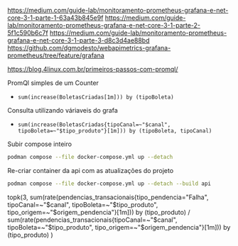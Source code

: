 https://medium.com/guide-lab/monitoramento-prometheus-grafana-e-net-core-3-1-parte-1-63a43b845e9f
https://medium.com/guide-lab/monitoramento-prometheus-grafana-e-net-core-3-1-parte-2-5f1c590b6c7f
https://medium.com/guide-lab/monitoramento-prometheus-grafana-e-net-core-3-1-parte-3-d8c3d4ae88bd
https://github.com/dgmodesto/webapimetrics-grafana-prometheus/tree/feature/grafana

https://blog.4linux.com.br/primeiros-passos-com-promql/


PromQl simples de um Counter
- `sum(increase(BoletasCriadas[1m])) by (tipoBoleta)`

Consulta utilizando váriaveis do grafa
- `sum(increase(BoletasCriadas{tipoCanal=~"$canal", tipoBoleta=~"$tipo_produto"}[1m])) by (tipoBoleta, tipoCanal)`

Subir compose inteiro
```bash
podman compose --file docker-compose.yml up --detach
```

Re-criar container da api com as atualizações do projeto
```bash
podman compose --file docker-compose.yml up --detach --build api
```

topk(3,
  sum(rate(pendencias_transacionais{tipo_pendencia="Falha", tipoCanal=~"$canal", tipoBoleta=~"$tipo_produto", tipo_origem=~"$origem_pendencia"}[1m])) by (tipo_produto)
  /
  sum(rate(pendencias_transacionais{tipoCanal=~"$canal", tipoBoleta=~"$tipo_produto", tipo_origem=~"$origem_pendencia"}[1m])) by (tipo_produto)
)
